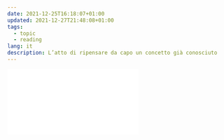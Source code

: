 ```yaml
---
date: 2021-12-25T16:18:07+01:00
updated: 2021-12-27T21:48:08+01:00
tags:
  - topic
  - reading
lang: it
description: L’atto di ripensare da capo un concetto già conosciuto
---
```

![](La%20morte%20di%20Ivan%20Ilic.md#Straniamento)